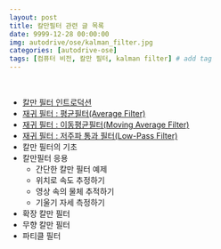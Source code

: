 ```yaml
---
layout: post
title: 칼만필터 관련 글 목록
date: 9999-12-28 00:00:00
img: autodrive/ose/kalman_filter.jpg
categories: [autodrive-ose] 
tags: [컴퓨터 비전, 칼만 필터, kalman filter] # add tag
---
```


<br>

- [칼만 필터 인트로덕션](https://gaussian37.github.io/ad-kalmanfilter-intro/) 
- [재귀 필터 : 평균필터(Average Filter)](https://gaussian37.github.io/vision-kalmanfilter-average-filter/)
- [재귀 필터 : 이동평균필터(Moving Average Filter)](https://gaussian37.github.io/ad-kalmanfilter-moving-average/)
- [재귀 필터 : 저주파 통과 필터(Low-Pass Filter)](https://gaussian37.github.io/ad-kalmanfilter-low-pass-filter/) 
- 칼만 필터의 기초
- 칼만필터 응용
    - 간단한 칼만 필터 예제
    - 위치로 속도 추정하기
    - 영상 속의 물체 추적하기
    - 기울기 자세 측정하기
- 확장 칼만 필터
- 무향 칼만 필터
- 파티클 필터

<br>

